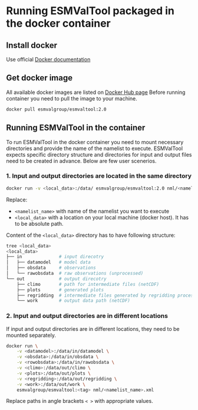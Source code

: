 # Running ESMValTool packaged in the docker container

## Install docker

Use official [Docker documentation](https://docs.docker.com/engine/installation/)

## Get docker image

All available docker images are listed on
[Docker Hub page](https://hub.docker.com/r/esmvalgroup/esmvaltool/tags/)
Before running container you need to pull the image to your machine.

```sh
docker pull esmvalgroup/esmvaltool:2.0
```

## Running ESMValTool in the container

To run ESMValTool in the docker container you need to mount
necessary directories and provide the name of the namelist
to execute. ESMValTool expects specific directory structure
and directories for input and output files need to be created
in advance. Below are few user scenerios.

### 1. Input and output directories are located in the same directory

```sh
docker run -v <local_data>:/data/ esmvalgroup/esmvaltool:2.0 nml/<namelist_name>.xml
```

Replace:

  * `<namelist_name>` with name of the namelist you want to execute
  * `<local_data>` with  a location on your local machine
    (docker host). It has to be absolute path.

Content of the `<local_data>` directory has to have following structure:

```sh
tree <local_data>
<local_data>
├── in              # input direcotry
│   ├── datamodel   # model data
│   ├── obsdata     # observations
│   └── rawobsdata  # raw observations (unprocessed)
└── out             # output direcotry
    ├── climo       # path for intermediate files (netCDF)
    ├── plots       # generated plots
    ├── regridding  # intermediate files generated by regridding process
    └── work        # output data path (netCDF)
```

### 2. Input and output directories are in different locations

If input and output directories are in different locations,
they need to be mounted separately.

```sh
docker run \
    -v <datamodel>:/data/in/datamodel \
    -v <obsdata>:/data/in/obsdata \
    -v <rowobsdata>:/data/in/rawobsdata \
    -v <climo>:/data/out/climo \
    -v <plots>:/data/out/plots \
    -v <regridding>:/data/out/regridding \
    -v <work>:/data/out/work \
    esmvalgroup/esmvaltool:<tag> nml/<namelist_name>.xml
```

Replace paths in angle brackets `< >` with appropriate values.
